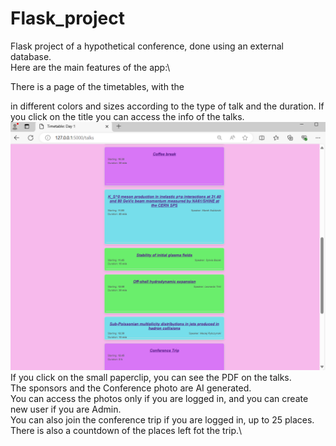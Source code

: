 # Flask_project
Flask project of a hypothetical conference, done using an external database. \
Here are the main features of the app:\

There is a page of the timetables, with the <div> in different colors and sizes according to the type of talk and the duration. If you click on the title you can access the info of the talks.\
![](./pic1.png)\
If you click on the small paperclip, you can see the PDF on the talks.\
The sponsors and the Conference photo are AI generated. \
You can access the photos only if you are logged in, and you can create new user if you are Admin. \
You can also join the conference trip if you are logged in, up to 25 places. There is also a countdown of the places left fot the trip.\

